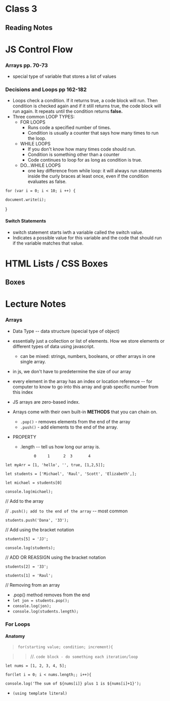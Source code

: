 # Class 3

## Reading Notes

# JS Control Flow

### Arrays pp. 70-73

- special type of variable that stores a list of values

### Decisions and Loops pp 162-182

- Loops check a condition. If it returns true, a code block will run. Then condition is checked again and if it still returns true, the code block will run again. It repeats until the condition returns **false.**
- Three common LOOP TYPES:
  - FOR LOOPS
    - Runs code a specified number of times. 
    - Condition is usually a counter that says how many times to run the loop.
  - WHILE LOOPS
    - If you don't know how many times code should run. 
    - Condition is something other than a counter
    - Code continues to loop for as long as condition is true.
  - DO...WHILE LOOPS
    - one key difference from while loop: it will always run statements inside the curly braces at least once, even if the condition evaluates as false.

`for (var i = 0; i < 10; i ++) {`

`document.write(i);`

}

#### Switch Statements

- switch statement starts iwth a variable called the switch value.
- Indicates a possible value for this variable and the code that should run if the variable matches that value.

# HTML Lists / CSS Boxes

## Boxes


# Lecture Notes

### Arrays

- Data Type -- data structure (special type of object)
- essentially just a collection or list of elements. How we store elements or different types of data using javascript.
  - can be mixed: strings, numbers, booleans, or other arrays in one single array.
- in js, we don't have to predetermine the size of our array
- every element in the array has an index or location reference -- for computer to know to go into this array and grab specific number from this index
- JS arrays are zero-based index.

- Arrays come with their own built-in **METHODS** that you can chain on.
  - `.pop()` - removes elements from the end of the array
  - `.push()` - add elements to the end of the array.

- PROPERTY
  - .length -- tell us how long our array is.

              0     1      2  3       4
`let myArr = [1, 'hello', '', true, [1,2,5]];`

`let students = ['Michael', 'Raul', 'Scott', 'Elizabeth',];`

`let michael = students[0]`

`console.log(michael);`

// Add to the array

// `.push(); add to the end of the array` -- most common

`students.push('Dana', '33');`

// Add using the bracket notation

`students[5] = 'JJ';`

`console.log(students);`

// ADD OR REASSIGN using the bracket notation

`students[2] = '33';`

`students[1] = 'Raul';`

// Removing from an array
- .pop() method removes from the end
-  `let jon = students.pop();`
- `console.log(jon);`
- `console.log(students.length);`

### For Loops

#### Anatomy

> `for(starting value; condition; increment){`

>   > //. `code block - do something each iteration/loop`

`let nums = [1, 2, 3, 4, 5];`

`for(let i = 0; i < nums.length;; i++){`

`console.log('The sum of ${nums[i]} plus 1 is ${nums[i]+1}');` 

  - `(using template literal)`

